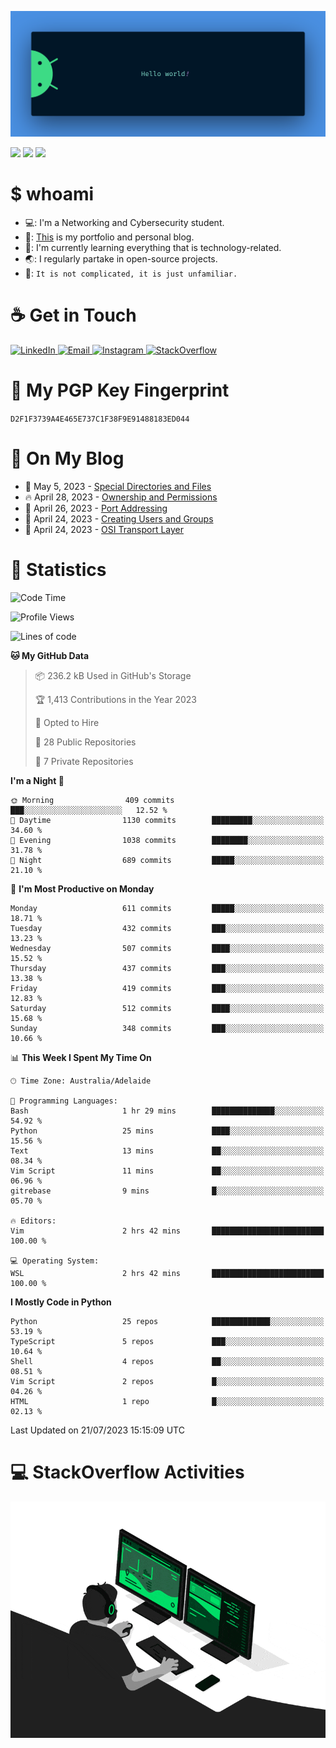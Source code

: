 <p align="center"><img src="assets/banner.png" /></p>

![](https://github.com/tanducmai/tanducmai/actions/workflows/waka-stats.yml/badge.svg)
![](https://github.com/tanducmai/tanducmai/actions/workflows/latest-blogs.yml/badge.svg)
![](https://github.com/tanducmai/tanducmai/actions/workflows/stackoverflow-activities.yml/badge.svg)

# $ whoami

- 💻: I'm a Networking and Cybersecurity student.
- 🔭: [This](https://tanducmai.com/) is my portfolio and personal blog.
- 🌱: I'm currently learning everything that is technology-related.
- 🌏: I regularly partake in open-source projects.
- 💬: `It is not complicated, it is just unfamiliar.`

# :coffee: Get in Touch

<a target="_blank" href="https://www.linkedin.com/in/tanducmai/">
  <img alt="LinkedIn" src="https://img.shields.io/badge/LinkedIn-0077B5?style=for-the-badge&logo=linkedin&logoColor=white" />
</a>
<a target="_blank" href="mailto:henryfromvietnam@gmail.com">
  <img alt="Email" src="https://img.shields.io/badge/Gmail-D14836?style=for-the-badge&logo=gmail&logoColor=white" />
</a>
<a target="_blank" href="https://www.instagram.com/henry.maii/">
  <img alt="Instagram" src="https://img.shields.io/badge/Instagram-E4405F?style=for-the-badge&logo=instagram&logoColor=white" />
</a>
<a target="_blank" href="https://stackoverflow.com/users/16999206/tanducmai">
  <img alt="StackOverflow" src="https://img.shields.io/static/v1?message=Stackoverflow&logo=stackoverflow&label=&color=FE7A16&logoColor=white&labelColor=&style=for-the-badge" />
</a>


# 🔐 My PGP Key Fingerprint

`D2F1F3739A4E465E737C1F38F9E91488183ED044`

# :scroll: On My Blog

<!-- BLOG-POST-LIST:START -->
 - 💯 May 5, 2023 - [Special Directories and Files](https://tanducmai.com/posts/systems-administration/special-directories-and-files/)
 - 🔥 April 28, 2023 - [Ownership and Permissions](https://tanducmai.com/posts/systems-administration/ownership-and-permissions/)
 - 💫 April 26, 2023 - [Port Addressing](https://tanducmai.com/posts/introduction-to-networks/transport-layer/port-addressing/)
 - 🚀 April 24, 2023 - [Creating Users and Groups](https://tanducmai.com/posts/systems-administration/creating-users-and-groups/)
 - 🌮 April 24, 2023 - [OSI Transport Layer](https://tanducmai.com/posts/introduction-to-networks/transport-layer/osi-transport-layer/)<!-- BLOG-POST-LIST:END -->

# 🔢 Statistics

<!--START_SECTION:waka-->
![Code Time](http://img.shields.io/badge/Code%20Time-74%20hrs%204%20mins-blue)

![Profile Views](http://img.shields.io/badge/Profile%20Views-1-blue)

![Lines of code](https://img.shields.io/badge/From%20Hello%20World%20I%27ve%20Written-9.1%20million%20lines%20of%20code-blue)

**🐱 My GitHub Data** 

> 📦 236.2 kB Used in GitHub's Storage 
 > 
> 🏆 1,413 Contributions in the Year 2023
 > 
> 💼 Opted to Hire
 > 
> 📜 28 Public Repositories 
 > 
> 🔑 7 Private Repositories 
 > 
**I'm a Night 🦉** 

```text
🌞 Morning                409 commits         ███░░░░░░░░░░░░░░░░░░░░░░   12.52 % 
🌆 Daytime                1130 commits        █████████░░░░░░░░░░░░░░░░   34.60 % 
🌃 Evening                1038 commits        ████████░░░░░░░░░░░░░░░░░   31.78 % 
🌙 Night                  689 commits         █████░░░░░░░░░░░░░░░░░░░░   21.10 % 
```
📅 **I'm Most Productive on Monday** 

```text
Monday                   611 commits         █████░░░░░░░░░░░░░░░░░░░░   18.71 % 
Tuesday                  432 commits         ███░░░░░░░░░░░░░░░░░░░░░░   13.23 % 
Wednesday                507 commits         ████░░░░░░░░░░░░░░░░░░░░░   15.52 % 
Thursday                 437 commits         ███░░░░░░░░░░░░░░░░░░░░░░   13.38 % 
Friday                   419 commits         ███░░░░░░░░░░░░░░░░░░░░░░   12.83 % 
Saturday                 512 commits         ████░░░░░░░░░░░░░░░░░░░░░   15.68 % 
Sunday                   348 commits         ███░░░░░░░░░░░░░░░░░░░░░░   10.66 % 
```


📊 **This Week I Spent My Time On** 

```text
🕑︎ Time Zone: Australia/Adelaide

💬 Programming Languages: 
Bash                     1 hr 29 mins        ██████████████░░░░░░░░░░░   54.92 % 
Python                   25 mins             ████░░░░░░░░░░░░░░░░░░░░░   15.56 % 
Text                     13 mins             ██░░░░░░░░░░░░░░░░░░░░░░░   08.34 % 
Vim Script               11 mins             ██░░░░░░░░░░░░░░░░░░░░░░░   06.96 % 
gitrebase                9 mins              █░░░░░░░░░░░░░░░░░░░░░░░░   05.70 % 

🔥 Editors: 
Vim                      2 hrs 42 mins       █████████████████████████   100.00 % 

💻 Operating System: 
WSL                      2 hrs 42 mins       █████████████████████████   100.00 % 
```

**I Mostly Code in Python** 

```text
Python                   25 repos            █████████████░░░░░░░░░░░░   53.19 % 
TypeScript               5 repos             ███░░░░░░░░░░░░░░░░░░░░░░   10.64 % 
Shell                    4 repos             ██░░░░░░░░░░░░░░░░░░░░░░░   08.51 % 
Vim Script               2 repos             █░░░░░░░░░░░░░░░░░░░░░░░░   04.26 % 
HTML                     1 repo              █░░░░░░░░░░░░░░░░░░░░░░░░   02.13 % 
```




 Last Updated on 21/07/2023 15:15:09 UTC
<!--END_SECTION:waka-->

# 💻 StackOverflow Activities

<!-- STACKOVERFLOW:START -->
<!-- STACKOVERFLOW:END -->

<p align="center"><img src="assets/developer.gif" /></p>
